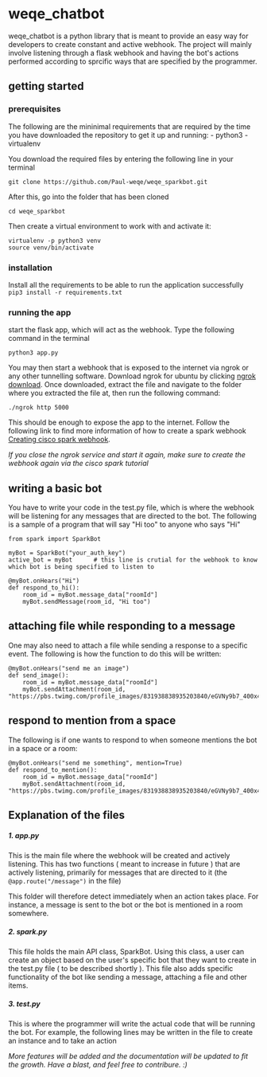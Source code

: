 # weqe_chatbot

weqe_chatbot is a python library that is meant to provide an easy way for developers to create constant and active webhook. The project will mainly involve listening through a flask webhook and having the bot's actions performed according to sprcific ways that are specified by the programmer. 

## getting started

### prerequisites

The following are the mininimal requirements that are required by the time you have downloaded the repository to get it up and running:
	- python3
	- virtualenv

You download the required files by entering the following line in your terminal

```
git clone https://github.com/Paul-weqe/weqe_sparkbot.git
```

After this, go into the folder that has been cloned

```
cd weqe_sparkbot
```

Then create a virtual environment to work with and activate it:
```
virtualenv -p python3 venv
source venv/bin/activate
```

### installation

Install all the requirements to be able to run the application successfully
`pip3 install -r requirements.txt`

### running the app

start the flask app, which will act as the webhook. Type the following command in the terminal

`python3 app.py`

You may then start a webhook that is exposed to the internet via ngrok or any other tunnelling software. Download ngrok for ubuntu by clicking [ngrok download](https://bin.equinox.io/c/4VmDzA7iaHb/ngrok-stable-linux-amd64.zip). Once downloaded, extract the file and navigate to the folder where you extracted the file at, then run the following command:

`./ngrok http 5000`

This should be enough to expose the app to the internet. Follow the following link to find more information of how to create a spark webhook [Creating cisco spark webhook](https://developer.webex.com/endpoint-webhooks-post.html).

*If you close the ngrok service and start it again, make sure to create the webhook again via the cisco spark tutorial*

## writing a basic bot

You have to write your code in the test.py file, which is where the webhook will be listening for any messages that are directed to the bot. The following is a sample of a program that will say "Hi too" to anyone who says "Hi"

```
from spark import SparkBot

myBot = SparkBot("your_auth_key")
active_bot = myBot 		# this line is crutial for the webhook to know which bot is being specified to listen to

@myBot.onHears("Hi")
def respond_to_hi():
    room_id = myBot.message_data["roomId"]
    myBot.sendMessage(room_id, "Hi too")
```

## attaching file while responding to a message

One may also need to attach a file while sending a response to a specific event. The following is how the function to do this will be written:

```
@myBot.onHears("send me an image")
def send_image():
    room_id = myBot.message_data["roomId"]
    myBot.sendAttachment(room_id, "https://pbs.twimg.com/profile_images/831938838935203840/eGVNy9b7_400x400.jpg")
```

## respond to mention from a space

The following is if one wants to respond to when someone mentions the bot in a space or a room:

```
@myBot.onHears("send me something", mention=True)
def respond_to_mention():
    room_id = myBot.message_data["roomId"]
    myBot.sendAttachment(room_id, "https://pbs.twimg.com/profile_images/831938838935203840/eGVNy9b7_400x400.jpg")
```

## Explanation of the files
##### 1. app.py

This is the main file where the webhook will be created and actively listening. This has two functions ( meant to increase in future ) that are actively listening, primarily for messages that are directed to it (the `@app.route("/message")` in the file)

This folder will therefore detect immediately when an action takes place. For instance, a message is sent to the bot or the bot is mentioned in a room somewhere.

##### 2. spark.py

This file holds the main API class, SparkBot. Using this class, a user can create an object based on the user's specific bot that they want to create in the test.py file ( to be described shortly ). This file also adds specific functionality of the bot like sending a message, attaching a file and other items.

##### 3. test.py

This is where the programmer will write the actual code that will be running the bot. For example, the following lines may be written in the file to create an instance and to take an action

*More features will be added and the documentation will be updated to fit the growth. Have a blast, and feel free to contribure. :)*
